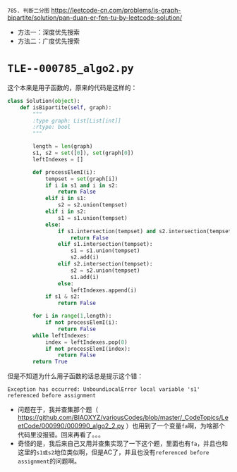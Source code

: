 
`785. 判断二分图` https://leetcode-cn.com/problems/is-graph-bipartite/solution/pan-duan-er-fen-tu-by-leetcode-solution/
- 方法一：深度优先搜索
- 方法二：广度优先搜索

# `TLE--000785_algo2.py`

这个本来是用子函数的，原来的代码是这样的：
```py
class Solution(object):
    def isBipartite(self, graph):
        """
        :type graph: List[List[int]]
        :rtype: bool
        """

        length = len(graph)
        s1, s2 = set([0]), set(graph[0])
        leftIndexes = []

        def processElemI(i):
            tempset = set(graph[i])
            if i in s1 and i in s2:
                return False
            elif i in s1:
                s2 = s2.union(tempset)
            elif i in s2:
                s1 = s1.union(tempset)
            else:
                if s1.intersection(tempset) and s2.intersection(tempset):
                    return False
                elif s1.intersection(tempset):
                    s1 = s1.union(tempset)
                    s2.add(i)
                elif s2.intersection(tempset):
                    s2 = s2.union(tempset)
                    s1.add(i)
                else:
                    leftIndexes.append(i)
            if s1 & s2:
                return False

        for i in range(1,length):
            if not processElemI(i):
                return False
        while leftIndexes:
            index = leftIndexes.pop(0)
            if not processElemI(index):
                return False
        return True
```

但是不知道为什么用子函数的话总是提示这个错：
```
Exception has occurred: UnboundLocalError local variable 's1' referenced before assignment
```
- 问题在于，我并查集那个题（ https://github.com/BIAOXYZ/variousCodes/blob/master/_CodeTopics/LeetCode/000990/000990_algo2_2.py ）也用到了一个变量`fa`啊，为啥那个代码里没报错。回来再看了。。。
- 奇怪的是，我后来自己又用并查集实现了一下这个题，里面也有`fa`，并且也和这里的`s1或s2`地位类似啊，但是AC了，并且也没有`referenced before assignment`的问题啊。
